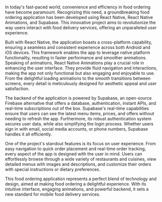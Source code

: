 In today's fast-paced world, convenience and efficiency in food ordering have become paramount. Recognizing this need, a groundbreaking food ordering application has been developed using React Native, React Native Animations, and Supabase. This innovative project aims to revolutionize the way users interact with food delivery services, offering an unparalleled user experience.

Built with React Native, the application boasts a cross-platform capability, ensuring a seamless and consistent experience across both Android and iOS devices. This framework enables the app to leverage native platform functionality, resulting in faster performance and smoother animations. Speaking of animations, React Native Animations play a crucial role in enhancing the user interface. They provide fluid navigation and interactions, making the app not only functional but also engaging and enjoyable to use. From the delightful loading animations to the smooth transitions between screens, every detail is meticulously designed for aesthetic appeal and user satisfaction.

The backend of the application is powered by Supabase, an open-source Firebase alternative that offers a database, authentication, instant APIs, and real-time subscriptions out of the box. Supabase's real-time capabilities ensure that users can see the latest menu items, prices, and offers without needing to refresh the app. Furthermore, its robust authentication system secures user data, while also simplifying the login process. Whether users sign in with email, social media accounts, or phone numbers, Supabase handles it all efficiently.

One of the project's standout features is its focus on user experience. From easy navigation to quick order placement and real-time order tracking, every aspect of the app is designed with the user in mind. Users can effortlessly browse through a wide variety of restaurants and cuisines, view detailed menus with images and descriptions, and customize their orders with special instructions or dietary preferences.

This food ordering application represents a perfect blend of technology and design, aimed at making food ordering a delightful experience. With its intuitive interface, engaging animations, and powerful backend, it sets a new standard for mobile food delivery services.